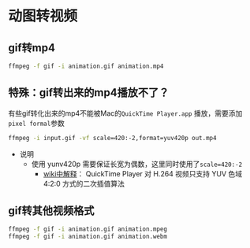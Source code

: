 # 动图转视频

## gif转mp4

```bash
ffmpeg -f gif -i animation.gif animation.mp4
```

## 特殊：gif转出来的mp4播放不了？

有些gif转化出来的mp4不能被Mac的`QuickTime Player.app` 播放，需要添加`pixel formal`参数

```bash
ffmpeg -i input.gif -vf scale=420:-2,format=yuv420p out.mp4
```

* 说明
  * 使用 yunv420p 需要保证长宽为偶数，这里同时使用了`scale=420:-2`
    * [wiki中解释](https://trac.ffmpeg.org/wiki/Encode/H.264#Encodingfordumbplayers)： QuickTime Player 对 H.264 视频只支持 YUV 色域 4:2:0 方式的二次插值算法

## gif转其他视频格式

```bash
ffmpeg -f gif -i animation.gif animation.mpeg
ffmpeg -f gif -i animation.gif animation.webm
```
